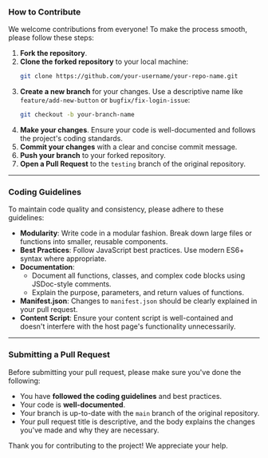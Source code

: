 ### **How to Contribute**

We welcome contributions from everyone\! To make the process smooth, please follow these steps:

1.  **Fork the repository**.
2.  **Clone the forked repository** to your local machine:
    ```bash
    git clone https://github.com/your-username/your-repo-name.git
    ```
3.  **Create a new branch** for your changes. Use a descriptive name like `feature/add-new-button` or `bugfix/fix-login-issue`:
    ```bash
    git checkout -b your-branch-name
    ```
4.  **Make your changes**. Ensure your code is well-documented and follows the project's coding standards.
5.  **Commit your changes** with a clear and concise commit message.
6.  **Push your branch** to your forked repository.
7.  **Open a Pull Request** to the `testing` branch of the original repository.

-----

### **Coding Guidelines**

To maintain code quality and consistency, please adhere to these guidelines:

  * **Modularity**: Write code in a modular fashion. Break down large files or functions into smaller, reusable components.
  * **Best Practices**: Follow JavaScript best practices. Use modern ES6+ syntax where appropriate.
  * **Documentation**:
      * Document all functions, classes, and complex code blocks using JSDoc-style comments.
      * Explain the purpose, parameters, and return values of functions.
  * **Manifest.json**: Changes to `manifest.json` should be clearly explained in your pull request.
  * **Content Script**: Ensure your content script is well-contained and doesn't interfere with the host page's functionality unnecessarily.

-----

### **Submitting a Pull Request**

Before submitting your pull request, please make sure you've done the following:

  * You have **followed the coding guidelines** and best practices.
  * Your code is **well-documented**.
  * Your branch is up-to-date with the `main` branch of the original repository.
  * Your pull request title is descriptive, and the body explains the changes you've made and why they are necessary.

Thank you for contributing to the project\! We appreciate your help.
